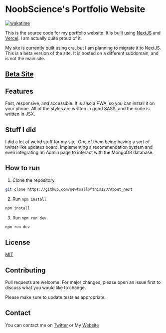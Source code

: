 # NoobScience's Portfolio Website

[![wakatime](https://wakatime.com/badge/user/7bd238cb-c7ea-4e56-abe2-0b6ae36ff252/project/0e2bc200-c95f-4120-9a58-85adc69b5bdb.svg)](https://wakatime.com/badge/user/7bd238cb-c7ea-4e56-abe2-0b6ae36ff252/project/0e2bc200-c95f-4120-9a58-85adc69b5bdb)

This is the source code for my portfolio website. It is built using [NextJS](https://nextjs.org/) and 
[Vercel](https://vercel.com/).
I am actually quite proud of it.

My site is currently built using cra, but I am planning to migrate it to NextJS. This is a beta version of the site. It is hosted on a different subdomain, and is not the main site.

## [Beta Site](https://new.noobscience.rocks)

## Features
Fast, responsive, and accessible. It is also a PWA, so you can install it on your phone.
All of the styles are written in good SASS, and the code is written in JSX.

## Stuff I did
I did a lot of weird stuff for my site.
One of them being having a sort of twitter like updates board, implementing a recommendation system and even integrating an Admin page to interact with the MongoDB database.

## How to run
1. Clone the repository
```bash
git clone https://github.com/newtoallofthis123/About_next
```
2. Run `npm install`

```bash
npm install
```
3. Run `npm run dev`

```bash
npm run dev
```

## License
[MIT](https://choosealicense.com/licenses/mit/)

## Contributing
Pull requests are welcome. For major changes, please open an issue first to discuss what you would like to change.

Please make sure to update tests as appropriate.

## Contact
You can contact me on [Twitter](https://twitter.com/NoobScience1) or My [Website](https://new.noobscience.rocks)